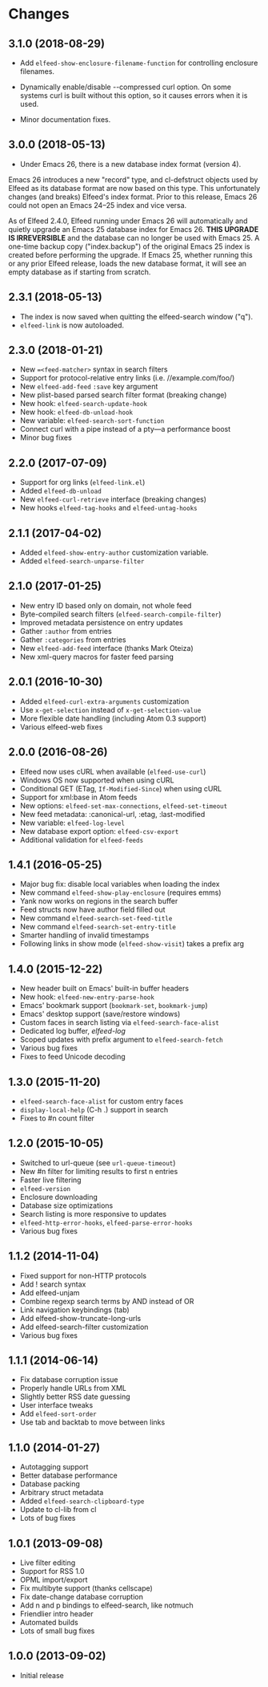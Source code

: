 # Changes

## 3.1.0 (2018-08-29)

* Add `elfeed-show-enclosure-filename-function` for controlling
  enclosure filenames.

* Dynamically enable/disable --compressed curl option. On some systems
  curl is built without this option, so it causes errors when it is
  used.

* Minor documentation fixes.

## 3.0.0 (2018-05-13)

* Under Emacs 26, there is a new database index format (version 4).

Emacs 26 introduces a new "record" type, and cl-defstruct objects used
by Elfeed as its database format are now based on this type. This
unfortunately changes (and breaks) Elfeed's index format. Prior to this
release, Emacs 26 could not open an Emacs 24–25 index and vice versa.

As of Elfeed 2.4.0, Elfeed running under Emacs 26 will automatically and
quietly upgrade an Emacs 25 database index for Emacs 26. **THIS UPGRADE
IS IRREVERSIBLE** and the database can no longer be used with Emacs 25.
A one-time backup copy ("index.backup") of the original Emacs 25 index
is created before performing the upgrade. If Emacs 25, whether running
this or any prior Elfeed release, loads the new database format, it will
see an empty database as if starting from scratch.

## 2.3.1 (2018-05-13)

* The index is now saved when quitting the elfeed-search window ("q").
* `elfeed-link` is now autoloaded.

## 2.3.0 (2018-01-21)

* New `=<feed-matcher>` syntax in search filters
* Support for protocol-relative entry links (i.e. //example.com/foo/)
* New `elfeed-add-feed` `:save` key argument
* New plist-based parsed search filter format (breaking change)
* New hook: `elfeed-search-update-hook`
* New hook: `elfeed-db-unload-hook`
* New variable: `elfeed-search-sort-function`
* Connect curl with a pipe instead of a pty—a performance boost
* Minor bug fixes

## 2.2.0 (2017-07-09)

* Support for org links (`elfeed-link.el`)
* Added `elfeed-db-unload`
* New `elfeed-curl-retrieve` interface (breaking changes)
* New hooks `elfeed-tag-hooks` and `elfeed-untag-hooks`

## 2.1.1 (2017-04-02)

* Added `elfeed-show-entry-author` customization variable.
* Added `elfeed-search-unparse-filter`

## 2.1.0 (2017-01-25)

* New entry ID based only on domain, not whole feed
* Byte-compiled search filters (`elfeed-search-compile-filter`)
* Improved metadata persistence on entry updates
* Gather `:author` from entries
* Gather `:categories` from entries
* New `elfeed-add-feed` interface (thanks Mark Oteiza)
* New xml-query macros for faster feed parsing

## 2.0.1 (2016-10-30)

* Added `elfeed-curl-extra-arguments` customization
* Use `x-get-selection` instead of `x-get-selection-value`
* More flexible date handling (including Atom 0.3 support)
* Various elfeed-web fixes

## 2.0.0 (2016-08-26)

* Elfeed now uses cURL when available (`elfeed-use-curl`)
* Windows OS now supported when using cURL
* Conditional GET (ETag, `If-Modified-Since`) when using cURL
* Support for xml:base in Atom feeds
* New options: `elfeed-set-max-connections`, `elfeed-set-timeout`
* New feed metadata: :canonical-url, :etag, :last-modified
* New variable: `elfeed-log-level`
* New database export option: `elfeed-csv-export`
* Additional validation for `elfeed-feeds`

## 1.4.1 (2016-05-25)

* Major bug fix: disable local variables when loading the index
* New command `elfeed-show-play-enclosure` (requires emms)
* Yank now works on regions in the search buffer
* Feed structs now have author field filled out
* New command `elfeed-search-set-feed-title`
* New command `elfeed-search-set-entry-title`
* Smarter handling of invalid timestamps
* Following links in show mode (`elfeed-show-visit`) takes a prefix arg

## 1.4.0 (2015-12-22)

* New header built on Emacs' built-in buffer headers
* New hook: `elfeed-new-entry-parse-hook`
* Emacs' bookmark support (`bookmark-set`, `bookmark-jump`)
* Emacs' desktop support (save/restore windows)
* Custom faces in search listing via `elfeed-search-face-alist`
* Dedicated log buffer, *elfeed-log*
* Scoped updates with prefix argument to `elfeed-search-fetch`
* Various bug fixes
* Fixes to feed Unicode decoding

## 1.3.0 (2015-11-20)

* `elfeed-search-face-alist` for custom entry faces
* `display-local-help` (C-h .) support in search
* Fixes to #n count filter

## 1.2.0 (2015-10-05)

* Switched to url-queue (see `url-queue-timeout`)
* New #n filter for limiting results to first n entries
* Faster live filtering
* `elfeed-version`
* Enclosure downloading
* Database size optimizations
* Search listing is more responsive to updates
* `elfeed-http-error-hooks`, `elfeed-parse-error-hooks`
* Various bug fixes

## 1.1.2 (2014-11-04)

* Fixed support for non-HTTP protocols
* Add ! search syntax
* Add elfeed-unjam
* Combine regexp search terms by AND instead of OR
* Link navigation keybindings (tab)
* Add elfeed-show-truncate-long-urls
* Add elfeed-search-filter customization
* Various bug fixes

## 1.1.1 (2014-06-14)

* Fix database corruption issue
* Properly handle URLs from XML
* Slightly better RSS date guessing
* User interface tweaks
* Add `elfeed-sort-order`
* Use tab and backtab to move between links

## 1.1.0 (2014-01-27)

* Autotagging support
* Better database performance
* Database packing
* Arbitrary struct metadata
* Added `elfeed-search-clipboard-type`
* Update to cl-lib from cl
* Lots of bug fixes

## 1.0.1 (2013-09-08)

* Live filter editing
* Support for RSS 1.0
* OPML import/export
* Fix multibyte support (thanks cellscape)
* Fix date-change database corruption
* Add n and p bindings to elfeed-search, like notmuch
* Friendlier intro header
* Automated builds
* Lots of small bug fixes

## 1.0.0 (2013-09-02)

* Initial release
